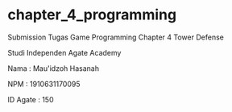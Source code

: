 # chapter_4_programming
Submission Tugas Game Programming Chapter 4 Tower Defense

Studi Independen Agate Academy

Nama : Mau'idzoh Hasanah

NPM : 1910631170095

ID Agate : 150
